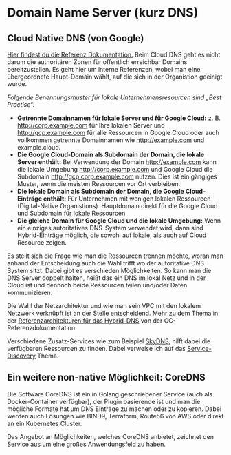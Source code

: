 # Domain Name Server (kurz DNS)

## Cloud Native DNS (von Google)
[Hier findest du die Referenz Dokumentation.](https://cloud.google.com/dns/docs/best-practices-dns?hl=de)
Beim Cloud DNS geht es nicht darum die authoritären Zonen für offentlich erreichbar Domains bereitzustellen. Es geht hier um interne Referenzen, wobei man eine übergeordnete Haupt-Domain wählt, auf die sich in der Organistion geeinigt wurde.

*Folgende Benennungsmuster für lokale Unternehmensresourcen sind „Best Practise“:*
* **Getrennte Domainnamen für lokale Server und für Google Cloud:** z. B. http://corp.example.com für Ihre lokalen Server und http://gcp.example.com für alle Ressourcen in Google Cloud oder auch vollkommen getrennte Domainnamen wie http://example.com und example.cloud.
* **Die Google Cloud-Domain als Subdomain der Domain, die lokale Server enthält:** Bei Verwendung der Domain http://example.com kann die lokale Umgebung http://corp.example.com und Google Cloud die Subdomain http://gcp.corp.example.com nutzen. Dies ist ein gängiges Muster, wenn die meisten Ressourcen vor Ort verbleiben.
* **Die lokale Domain als Subdomain der Domain, die Google Cloud-Einträge enthält:** Für Unternehmen mit wenigen lokalen Ressourcen (Digital-Native Organistions). Hauptdomain direkt für die Google Cloud und Subdomain für lokale Ressourcen
* **Die gleiche Domain für Google Cloud und die lokale Umgebung:**  Wenn ein einziges autoritatives DNS-System verwendet wird, dann sind Hybrid-Einträge möglich, die sowohl auf lokale, als auch auf Cloud Resource zeigen.

Es stellt sich die Frage wie man die Ressourcen trennen möchte, woran man anhand der Entscheidung auch die Wahl trifft wo der autoritative DNS System sitzt. Dabei gibt es verschieden Möglichkeiten. So kann man die DNS Server doppelt halten, heißt das ein DNS im lokal Netz und in der Cloud ist und dennoch beide Ressourcen teilen und/oder Daten kommunizieren.

Die Wahl der Netzarchitektur und wie man sein VPC mit den lokalem Netzwerk verknüpft ist an der Stelle entscheidend. Mehr zu dem Thema in der [Referenzarchitekturen für das Hybrid-DNS](https://cloud.google.com/dns/docs/best-practices-dns?hl=de#reference_architectures_for_hybrid_dns) von der GC-Referenzdokumentation.

Verschiedene Zusatz-Services wie zum Beispiel [SkyDNS](https://github.com/skynetservices/skydns), hilft dabei die verfügbaren Ressourcen zu finden. Dabei verweise ich auf das [Service-Discovery](./Service-Discovery.md) Thema.

## Ein weitere non-native Möglichkeit: CoreDNS
Die Software CoreDNS ist ein in Golang geschriebener Service (auch als Docker-Container verfügbar), der Plugin basierende ist und man die mögliche Formate hat um DNS Einträge zu machen oder zu kopieren. Dabei werden auch Lösungen wie BIND9, Terraform, Route56 von AWS oder direkt an ein Kubernetes Cluster.

Das Angebot an Möglichkeiten, welches CoreDNS anbietet, zeichnet den Service aus um eine großes Anwendungsfeld zu haben.